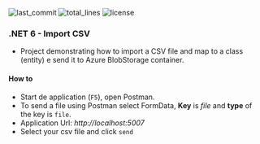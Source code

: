 ![last_commit](https://img.shields.io/github/last-commit/anthueeccel/PocCsv) ![total_lines](https://img.shields.io/tokei/lines/github/anthueeccel/PocCsv) ![license](https://img.shields.io/github/license/anthueeccel/PocCsv)

### .NET 6 - Import CSV
* Project demonstrating how to import a CSV file and map to a class (entity) e send it to Azure BlobStorage container.

#### How to
* Start de application (`F5`), open Postman.
* To send a file using Postman select FormData, **Key** is *file* and **type** of the key is `file`. 
* Application Url: *http://localhost:5007*
* Select your csv file and click `send`
